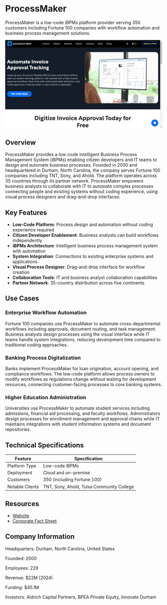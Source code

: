 # ProcessMaker

ProcessMaker is a low-code iBPMs platform provider serving 350 customers including Fortune 100 companies with workflow automation and business process management solutions.

![ProcessMaker](assets\processmaker.png)


## Overview

ProcessMaker provides a low-code intelligent Business Process Management System (iBPMs) enabling citizen developers and IT teams to design and automate business processes. Founded in 2000 and headquartered in Durham, North Carolina, the company serves Fortune 100 companies including TNT, Sony, and Ahold. The platform operates across 35 countries through its partner network. ProcessMaker empowers business analysts to collaborate with IT to automate complex processes connecting people and existing systems without coding experience, using visual process designers and drag-and-drop interfaces.

## Key Features

- **Low-Code Platform**: Process design and automation without coding experience required
- **Citizen Developer Enablement**: Business analysts can build workflows independently
- **iBPMs Architecture**: Intelligent business process management system with automation
- **System Integration**: Connections to existing enterprise systems and applications
- **Visual Process Designer**: Drag-and-drop interface for workflow creation
- **Collaboration Tools**: IT and business analyst collaboration capabilities
- **Partner Network**: 35-country distribution across five continents

## Use Cases

### Enterprise Workflow Automation
Fortune 100 companies use ProcessMaker to automate cross-departmental workflows including approvals, document routing, and task management. Business analysts design processes using the visual interface while IT teams handle system integrations, reducing development time compared to traditional coding approaches.

### Banking Process Digitalization
Banks implement ProcessMaker for loan origination, account opening, and compliance workflows. The low-code platform allows process owners to modify workflows as regulations change without waiting for development resources, connecting customer-facing processes to core banking systems.

### Higher Education Administration
Universities use ProcessMaker to automate student services including admissions, financial aid processing, and faculty workflows. Administrators design processes for enrollment management and approval chains while IT maintains integrations with student information systems and document repositories.

## Technical Specifications

| Feature | Specification |
|---------|---------------|
| Platform Type | Low-code iBPMs |
| Deployment | Cloud and on-premise |
| Customers | 350 (including Fortune 100) |
| Notable Clients | TNT, Sony, Ahold, Tulsa Community College |

## Resources

- [Website](https://www.processmaker.com)
- [Corporate Fact Sheet](https://www.processmaker.com/resources/customer-success/whitepapers/processmaker-corporate-fact-sheet/)

## Company Information

Headquarters: Durham, North Carolina, United States

Founded: 2000

Employees: 229

Revenue: $22M (2024)

Funding: $45.1M

Investors: Aldrich Capital Partners, BPEA Private Equity, Innovate Durham 